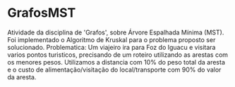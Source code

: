 # GrafosMST

Atividade da disciplina de 'Grafos', sobre Árvore Espalhada Mínima (MST). Foi implementado o Algoritmo de Kruskal para o problema proposto ser solucionado. Problematica: Um viajeiro ira para Foz do Iguacu e visitara varios pontos turisticos, precisando de um roteiro utilizando as arestas com os menores pesos. Utilizamos a distancia com 10% do peso total da aresta e o custo de alimentação/visitação do local/transporte com 90% do valor da aresta.  
